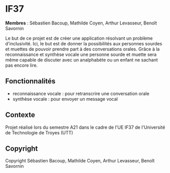 # IF37

**Membres** : Sébastien Bacoup, Mathilde Coyen, Arthur Levasseur, Benoît Savornin

Le but de ce projet est de créer une application résolvant un problème d'inclusivité. Ici, le but est de donner la possibilités aux personnes sourdes et muettes de pouvoir prendre part à des conversations orales. Grâce à la reconnaissance et synthèse vocale une personne sourde et muette sera même capable de discuter avec un analphabète ou un enfant ne sachant pas encore lire.

## Fonctionnalités

- reconnaissance vocale : pour retranscrire une conversation orale
- synthèse vocale : pour envoyer un message vocal

## Contexte

Projet réalisé lors du semestre A21 dans le cadre de l'UE IF37 de l'Université de Technologie de Troyes (UTT)

## Copyright

Copyright Sébastien Bacoup, Mathilde Coyen, Arthur Levasseur, Benoît Savornin